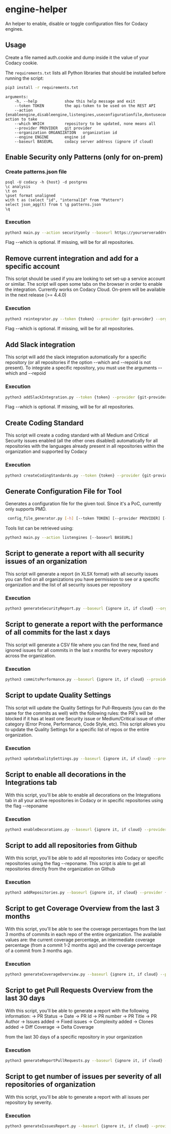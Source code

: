 # engine-helper

An helper to enable, disable or toggle configuration files for Codacy engines.

## Usage

Create a file named auth.cookie and dump inside it the value of your Codacy cookie.

The `requirements.txt` lists all Python libraries that should be installed before running the script:

```bash
pip3 install -r requirements.txt
```

```text
arguments:
    -h, --help            show this help message and exit
    --token TOKEN         the api-token to be used on the REST API
    --action {enableengine,disableengine,listengines,useconfigurationfile,dontuseconfigurationfile} action to take
    --which WHICH         repository to be updated, none means all
    --provider PROVIDER   git provider
    --organization ORGANIZATION   organization id
    --engine ENGINE       engine id
    --baseurl BASEURL     codacy server address (ignore if cloud)
```

## Enable Security only Patterns (only for on-prem)

### Create patterns.json file
```
psql -U codacy -h {host} -d postgres
\c analysis
\t on
\pset format unaligned
with t as (select "id", "internalId" from "Pattern")
select json_agg(t) from t \g patterns.json
\q
```

### Execution

```bash
python3 main.py --action securityonly --baseurl https://yourserveraddress --token {token} --provider {git-provider} --organization {organization} --which {repoId}
```
Flag --which is optional. If missing, will be for all repositories.

## Remove current integration and add for a specific account

This script should be used if you are looking to set set-up a service account or similar.
The script will open some tabs on the browser in order to enable the integration.
Currently works on Codacy Cloud. On-prem will be available in the next release (>= 4.4.0)

### Execution

```bash
python3 reintegrator.py --token {token} --provider {git-provider} --organization {organization} --which {reponame (optional)} --baseurl {baseurl (optional)}
```

Flag --which is optional. If missing, will be for all repositories.

## Add Slack integration 

This script will add the slack integration automatically for a specific repository (or all repositories if the option --which and --repoid is not present). To integrate a specific repository, you must use the arguments --which <reponame> and --repoid <repoid>

### Execution

```bash
python3 addSlackIntegration.py --token {token} --provider {git-provider} --organization {organization} --which {reponame (optional)} --repoid {repoid (optional)} --baseurl {baseurl (optional)} --slackChannel {slack channel} --webhookURL {url of slack app}
```

Flag --which is optional. If missing, will be for all repositories.

## Create Coding Standard

This script will create a coding standard with all Medium and Critical Security issues enabled (all the other ones disabled) automatically for all repositories with the languages already present in all repositories within the organization and supported by Codacy

### Execution

```bash
python3 createCodingStandards.py --token {token} --provider {git-provider} --organization {organization} --baseurl {baseurl (optional)}
```

## Generate Configuration File for Tool

Generates a configuration file for the given tool. Since it's a PoC, currently only supports PMD.

```bash
 config_file_generator.py [-h] [--token TOKEN] [--provider PROVIDER] [--organization ORGANIZATION] [--tooluuid TOOLUUID] [--baseurl BASEURL]
```

Tools list can be retrieved using:
```bash
python3 main.py --action listengines [--baseurl BASEURL]
```

## Script to generate a report with all security issues of an organization

This script will generate a report (in XLSX format) with all security issues you can find on all organizations you have permission to see or a specific organization and the list of all security issues per repository

### Execution

```bash
python3 generateSecurityReport.py --baseurl {ignore it, if cloud} --orgname {organization names separated by comma or ignore it if you want all organizations} --token {API token}
```

## Script to generate a report with the performance of all commits for the last x days

This script will generate a CSV file where you can find the new, fixed and ignored issues for all commits in the last x months for every repository across the organization.

### Execution

```bash
python3 commitsPerformance.py --baseurl {ignore it, if cloud} --provider {git-provider} --organization {organization name} --orgid {organization id} --token {API token} --months {number of months}
```

## Script to update Quality Settings 

This script will update the Quality Settings for Pull-Requests (you can do the same for the commits as well) with the following rules: the PR's will be blocked if it has at least one Security issue or Medium/Critical issue of other category (Error Prone, Performance, Code Style, etc). This script allows you to update the Quality Settings for a specific list of repos or the entire organization.

### Execution

```bash
python3 updateQualitySettings.py --baseurl {ignore it, if cloud} --provider {git-provider} --organization {organization name} --orgid {organization id} --token {API token} --reponame {comma separated list of the repositories to be updated, none means all}
```

## Script to enable all decorations in the Integrations tab

With this script, you'll be able to enable all decorations on the Integrations tab in all your active repositories in Codacy or in specific repositories using the flag --reponame

### Execution

```bash
python3 enableDecorations.py --baseurl {ignore it, if cloud} --provider {git-provider} --organization {organization name} --token {API token} --reponame {comma separated list of the repositories to be updated, none means all}
```

## Script to add all repositories from Github

With this script, you'll be able to add all repositories into Codacy or specific repositories using the flag --reponame. This script is able to get all repositories directly from the organization on Github 

### Execution

```bash
python3 addRepositories.py --baseurl {ignore it, if cloud} --provider {git-provider} --organization {organization name} --token {API token on user account} --githubToken {user token from github account} --reponame {comma separated list of the repositories to be updated, none means all} --githubBaseURL {ignore it, if cloud. For SH instance, you should use http(s)://HOSTNAME/api/v3/}
```

## Script to get Coverage Overview from the last 3 months

With this script, you'll be able to see the coverage percentages from the last 3 months of commits in each repo of the entire organization. The available values are: the current coverage percentage, an intermediate coverage percentage (from a commit 1-2 months ago) and the coverage percentage of a commit from 3 months ago.

### Execution

```bash
python3 generateCoverageOverview.py --baseurl {ignore it, if cloud} --provider {git-provider} --organization {organization name} --apiToken {API token on user account}
```

## Script to get Pull Requests Overview from the last 30 days

With this script, you'll be able to generate a report with the following information:
-> PR Status
-> Date
-> PR Id
-> PR number
-> PR Title
-> PR Author
-> Issues added
-> Fixed issues
-> Complexity added
-> Clones added
-> Diff Coverage
-> Delta Coverage

from the last 30 days of a specific repository in your organization

### Execution

```bash
python3 generateReportPullRequests.py --baseurl {ignore it, if cloud} --provider {git-provider} --organization {organization name} --apiToken {API token on user account} --repoName {repository name}
```

## Script to get number of issues per severity of all repositories of organization

With this script, you'll be able to generate a report with all issues per repository by severity.

### Execution

```bash
python3 generateIssuesReport.py --baseurl {ignore it, if cloud} --provider {git-provider} --organization {organization name} --apiToken {API token on user account}
```